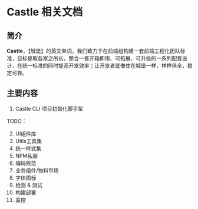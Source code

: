 # Castle 相关文档

## 简介

**Castle**，【城堡】的英文单词，我们致力于在前端组构建一套前端工程化团队标准，目标是取各家之所长，整合一套开箱即用、可拓展、可升级的一系列配套设计，在统一标准的同时提高开发效率；让开发者就像住在城堡一样，样样俱全，稳定可靠。

## 主要内容

1. Castle CLI 项目初始化脚手架

TODO：

2. UI组件库
3. Utils工具集
4. 统一样式集
5. NPM私服
6. 编码规范
7. 业务组件/物料市场
8. 字体图标
9. 检测 & 测试
10. 构建部署
11. 监控